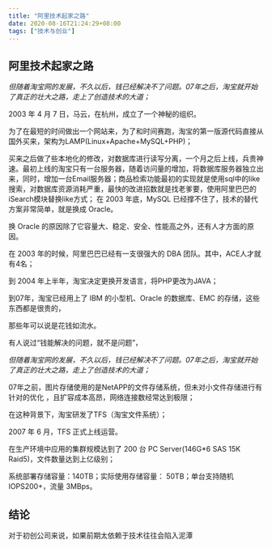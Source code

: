 ```yaml
---
title: "阿里技术起家之路"
date: 2020-08-16T21:24:29+08:00
tags: ["技术与创业"]
---
```


## 阿里技术起家之路

*但随着淘宝网的发展，不久以后，钱已经解决不了问题。07年之后，淘宝就开始了真正的壮大之路，走上了创造技术的大道；*

2003 年 4 月 7 日，马云，在杭州，成立了一个神秘的组织。

为了在最短的时间做出一个网站来，为了和时间赛跑，淘宝的第一版源代码直接从国外买来，架构为LAMP(Linux+Apache+MySQL+PHP)；

买来之后做了些本地化的修改，对数据库进行读写分离，一个月之后上线，兵贵神速。最初上线的淘宝只有一台服务器，随着访问量的增加，将数据库服务器独立出来，同时，增加一台Email服务器；商品检索功能最初的实现就是使用sql中的like搜索，对数据库资源消耗严重，最快的改进招数就是找老爹要，使用阿里巴巴的iSearch模块替换like方式；
在 2003 年底，MySQL 已经撑不住了，技术的替代方案非常简单，就是换成 Oracle。

换 Oracle 的原因除了它容量大、稳定、安全、性能高之外，还有人才方面的原因。

在 2003 年的时候，阿里巴巴已经有一支很强大的 DBA 团队。其中，ACE人才就有4名；

到 2004 年上半年，淘宝决定更换开发语言，将PHP更改为JAVA；

到07年，淘宝已经用上了 IBM 的小型机、Oracle 的数据库、EMC 的存储，这些东西都是很贵的，

那些年可以说是花钱如流水。

有人说过“钱能解决的问题，就不是问题”，

*但随着淘宝网的发展，不久以后，钱已经解决不了问题。07年之后，淘宝就开始了真正的壮大之路，走上了创造技术的大道；*

07年之前，图片存储使用的是NetAPP的文件存储系统，但未对小文件存储进行有针对的优化 ，且扩容成本高昂，网络连接数经常达到极限；

在这种背景下，淘宝研发了TFS（淘宝文件系统）；

2007 年 6 月，TFS 正式上线运营。

在生产环境中应用的集群规模达到了 200 台 PC Server(146G*6 SAS 15K Raid5)，文件数量达到上亿级别；

系统部署存储容量：140TB；实际使用存储容量： 50TB；单台支持随机IOPS200+，流量 3MBps。

## 结论

对于初创公司来说，如果前期太依赖于技术往往会陷入泥潭